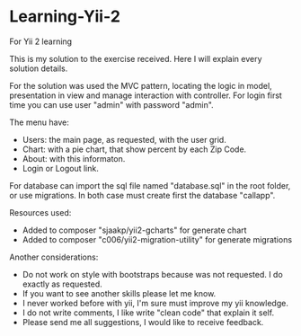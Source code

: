 # Learning-Yii-2
For Yii 2 learning

This is my solution to the exercise received. Here I will explain every solution details.

For the solution was used the MVC pattern, locating the logic in model, presentation in view and manage interaction with controller.
For login first time you can use user "admin" with password "admin".

The menu have:
  - Users: the main page, as requested, with the user grid.
  - Chart: with a pie chart, that show percent by each Zip Code.
  - About: with this informaton.
  - Login or Logout link.

For database can import the sql file named "database.sql" in the root folder, or use migrations. In both case must create first the database "callapp".

Resources used:
   - Added to composer "sjaakp/yii2-gcharts" for generate chart
   - Added to composer "c006/yii2-migration-utility" for generate migrations

Another considerations:
   - Do not work on style with bootstraps because was not requested. I do exactly as requested.
   - If you want to see another skills please let me know.
   - I never worked before with yii, I'm sure must improve my yii knowledge.</li>
   - I do not write comments, I like write "clean code" that explain it self.</li>
   - Please send me all suggestions, I would like to receive feedback.</li>
